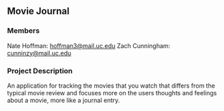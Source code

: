 ## Movie Journal
### Members
Nate Hoffman: hoffman3@mail.uc.edu
Zach Cunningham: cunninzy@mail.uc.edu

### Project Description
An application for tracking the movies that you watch that differs from the typical movie review and focuses more on the users thoughts and feelings about a movie, more like a journal entry.

